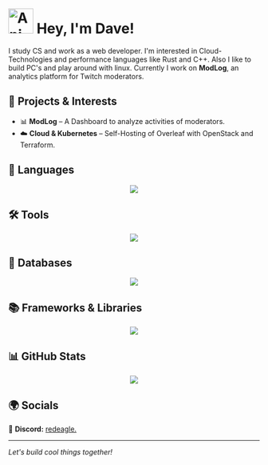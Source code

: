 # <img src="https://iam-weijie.github.io/wave/hand-emoji.svg" alt="Animated Emoji" width="50" height="50"> Hey, I'm Dave!
I study CS and work as a web developer. I'm interested in Cloud-Technologies and performance languages like Rust and C++. Also I like to build PC's and play around with linux. Currently I work on **ModLog**, an analytics platform for Twitch moderators.

## 🚀 Projects & Interests
- 📊 **ModLog** – A Dashboard to analyze activities of moderators.
- ☁️ **Cloud & Kubernetes** – Self-Hosting of Overleaf with OpenStack and Terraform.

## 📝 Languages
<p align="center">
    <img
      src="https://go-skill-icons.vercel.app/api/icons?i=typescript,java,c,cpp,terraform"
    />
</p>

## 🛠️ Tools
<p align="center">
    <img
      src="https://go-skill-icons.vercel.app/api/icons?i=git,kubernetes,docker,kafka,prometheus,grafana,prisma,graphql"
    />
</p>

## 💾 Databases
<p align="center">
    <img
      src="https://go-skill-icons.vercel.app/api/icons?i=postgres,redis,mongodb"
    />
</p>

## 📚 Frameworks & Libraries
<p align="center">
    <img
      src="https://go-skill-icons.vercel.app/api/icons?i=discordjs,nextjs,nestjs,react,tailwindcss"
    />
</p>

## 📊 GitHub Stats
<div align="center">
  <img src="https://github-readme-streak-stats.herokuapp.com/?user=redeagle-dh&theme=dark&hide_border=true"
   />
</div>

## 🌍 Socials
📌 **Discord:** [redeagle.](https://discordapp.com/users/324890484944404480)

---

*Let's build cool things together!*
